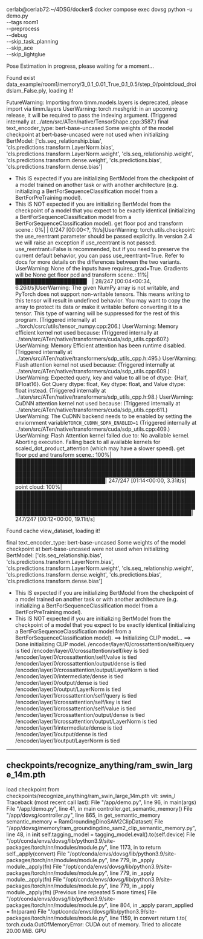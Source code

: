 cerlab@cerlab72:~/4DSG/docker$ docker compose exec dovsg python -u demo.py \
  --tags room1 \
  --preprocess \
  --debug \
  --skip_task_planning \
  --skip_ace \
  --skip_lightglue


Pose Estimation in progress, please waiting for a moment...




Found exist data_example/room1/memory/3_0.1_0.01_True_0.1_0.5/step_0/pointcloud_droidslam_False.ply, loading it!


FutureWarning: Importing from timm.models.layers is deprecated, please import via timm.layers
UserWarning: torch.meshgrid: in an upcoming release, it will be required to pass the indexing argument. (Triggered internally at ../aten/src/ATen/native/TensorShape.cpp:3587.)
final text_encoder_type: bert-base-uncased
Some weights of the model checkpoint at bert-base-uncased were not used when initializing BertModel: ['cls.seq_relationship.bias', 'cls.predictions.transform.LayerNorm.bias', 'cls.predictions.transform.LayerNorm.weight', 'cls.seq_relationship.weight', 'cls.predictions.transform.dense.weight', 'cls.predictions.bias', 'cls.predictions.transform.dense.bias']
- This IS expected if you are initializing BertModel from the checkpoint of a model trained on another task or with another architecture (e.g. initializing a BertForSequenceClassification model from a BertForPreTraining model).
- This IS NOT expected if you are initializing BertModel from the checkpoint of a model that you expect to be exactly identical (initializing a BertForSequenceClassification model from a BertForSequenceClassification model).
get floor pcd and transform scene.:   0%|                                                                                                                                                                                  | 0/247 [00:00<?, ?it/s]UserWarning: torch.utils.checkpoint: the use_reentrant parameter should be passed explicitly. In version 2.4 we will raise an exception if use_reentrant is not passed. use_reentrant=False is recommended, but if you need to preserve the current default behavior, you can pass use_reentrant=True. Refer to docs for more details on the differences between the two variants.
UserWarning: None of the inputs have requires_grad=True. Gradients will be None
get floor pcd and transform scene.:  11%|███████████████████▏                                                                                                                                                     | 28/247 [00:04<00:34,  6.26it/s]UserWarning: The given NumPy array is not writable, and PyTorch does not support non-writable tensors. This means writing to this tensor will result in undefined behavior. You may want to copy the array to protect its data or make it writable before converting it to a tensor. This type of warning will be suppressed for the rest of this program. (Triggered internally at ../torch/csrc/utils/tensor_numpy.cpp:206.)
UserWarning: Memory efficient kernel not used because: (Triggered internally at ../aten/src/ATen/native/transformers/cuda/sdp_utils.cpp:607.)
UserWarning: Memory Efficient attention has been runtime disabled. (Triggered internally at ../aten/src/ATen/native/transformers/sdp_utils_cpp.h:495.)
UserWarning: Flash attention kernel not used because: (Triggered internally at ../aten/src/ATen/native/transformers/cuda/sdp_utils.cpp:609.)
UserWarning: Expected query, key and value to all be of dtype: {Half, BFloat16}. Got Query dtype: float, Key dtype: float, and Value dtype: float instead. (Triggered internally at ../aten/src/ATen/native/transformers/sdp_utils_cpp.h:98.)
UserWarning: CuDNN attention kernel not used because: (Triggered internally at ../aten/src/ATen/native/transformers/cuda/sdp_utils.cpp:611.)
UserWarning: The CuDNN backend needs to be enabled by setting the enviornment variable`TORCH_CUDNN_SDPA_ENABLED=1` (Triggered internally at ../aten/src/ATen/native/transformers/cuda/sdp_utils.cpp:409.)
UserWarning: Flash Attention kernel failed due to: No available kernel. Aborting execution.
Falling back to all available kernels for scaled_dot_product_attention (which may have a slower speed).
get floor pcd and transform scene.: 100%|████████████████████████████████████████████████████████████████████████████████████████████████████████████████████████████████████████████████████████████████████████| 247/247 [01:14<00:00,  3.31it/s]
point cloud: 100%|███████████████████████████████████████████████████████████████████████████████████████████████████████████████████████████████████████████████████████████████████████████████████████████████| 247/247 [00:12<00:00, 19.11it/s]


Found cache view_dataset, loading it!


final text_encoder_type: bert-base-uncased
Some weights of the model checkpoint at bert-base-uncased were not used when initializing BertModel: ['cls.seq_relationship.bias', 'cls.predictions.transform.LayerNorm.bias', 'cls.predictions.transform.LayerNorm.weight', 'cls.seq_relationship.weight', 'cls.predictions.transform.dense.weight', 'cls.predictions.bias', 'cls.predictions.transform.dense.bias']
- This IS expected if you are initializing BertModel from the checkpoint of a model trained on another task or with another architecture (e.g. initializing a BertForSequenceClassification model from a BertForPreTraining model).
- This IS NOT expected if you are initializing BertModel from the checkpoint of a model that you expect to be exactly identical (initializing a BertForSequenceClassification model from a BertForSequenceClassification model).
==> Initializing CLIP model...
==> Done initializing CLIP model.
/encoder/layer/0/crossattention/self/query is tied
/encoder/layer/0/crossattention/self/key is tied
/encoder/layer/0/crossattention/self/value is tied
/encoder/layer/0/crossattention/output/dense is tied
/encoder/layer/0/crossattention/output/LayerNorm is tied
/encoder/layer/0/intermediate/dense is tied
/encoder/layer/0/output/dense is tied
/encoder/layer/0/output/LayerNorm is tied
/encoder/layer/1/crossattention/self/query is tied
/encoder/layer/1/crossattention/self/key is tied
/encoder/layer/1/crossattention/self/value is tied
/encoder/layer/1/crossattention/output/dense is tied
/encoder/layer/1/crossattention/output/LayerNorm is tied
/encoder/layer/1/intermediate/dense is tied
/encoder/layer/1/output/dense is tied
/encoder/layer/1/output/LayerNorm is tied
--------------
checkpoints/recognize_anything/ram_swin_large_14m.pth
--------------
load checkpoint from checkpoints/recognize_anything/ram_swin_large_14m.pth
vit: swin_l
Traceback (most recent call last):
  File "/app/demo.py", line 96, in <module>
    main(args)
  File "/app/demo.py", line 41, in main
    controller.get_semantic_memory()
  File "/app/dovsg/controller.py", line 865, in get_semantic_memory
    semantic_memory = RamGroundingDinoSAM2ClipDataset(
  File "/app/dovsg/memory/ram_groundingdino_sam2_clip_semantic_memory.py", line 48, in __init__
    self.tagging_model = tagging_model.eval().to(self.device)
  File "/opt/conda/envs/dovsg/lib/python3.9/site-packages/torch/nn/modules/module.py", line 1173, in to
    return self._apply(convert)
  File "/opt/conda/envs/dovsg/lib/python3.9/site-packages/torch/nn/modules/module.py", line 779, in _apply
    module._apply(fn)
  File "/opt/conda/envs/dovsg/lib/python3.9/site-packages/torch/nn/modules/module.py", line 779, in _apply
    module._apply(fn)
  File "/opt/conda/envs/dovsg/lib/python3.9/site-packages/torch/nn/modules/module.py", line 779, in _apply
    module._apply(fn)
  [Previous line repeated 5 more times]
  File "/opt/conda/envs/dovsg/lib/python3.9/site-packages/torch/nn/modules/module.py", line 804, in _apply
    param_applied = fn(param)
  File "/opt/conda/envs/dovsg/lib/python3.9/site-packages/torch/nn/modules/module.py", line 1159, in convert
    return t.to(
torch.cuda.OutOfMemoryError: CUDA out of memory. Tried to allocate 20.00 MiB. GPU 